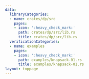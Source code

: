 ```yaml
---
data:
  libraryCategories:
  - name: crates/dp/src
    pages:
    - icon: ':heavy_check_mark:'
      path: crates/dp/src/lib.rs
      title: crates/dp/src/lib.rs
  verificationCategories:
  - name: examples
    pages:
    - icon: ':heavy_check_mark:'
      path: examples/knapsack-01.rs
      title: examples/knapsack-01.rs
layout: toppage
---
```

